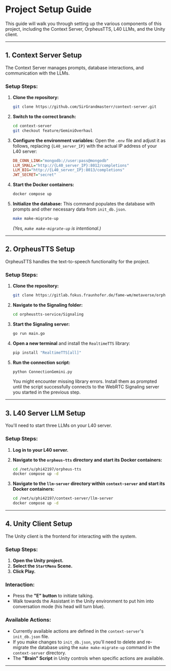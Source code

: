 

# Project Setup Guide

This guide will walk you through setting up the various components of this project, including the Context Server, OrpheusTTS, L40 LLMs, and the Unity client.

---

## 1. Context Server Setup

The Context Server manages prompts, database interactions, and communication with the LLMs.

### Setup Steps:

1.  **Clone the repository:**
    ```bash
    git clone https://github.com/SirGrandmasterr/context-server.git
    ```

2.  **Switch to the correct branch:**
    ```bash
    cd context-server
    git checkout feature/GeminiOverhaul
    ```

3.  **Configure the environment variables:**
    Open the `.env` file and adjust it as follows, replacing `{L40_server_IP}` with the actual IP address of your L40 server:

    ```ini
    DB_CONN_LINK="mongodb://user:pass@mongodb"
    LLM_SMALL="http://{L40_server_IP}:8012/completions"
    LLM_BIG="http://{L40_server_IP}:8013/completions"
    JWT_SECRET="secret"
    ```

4.  **Start the Docker containers:**
    ```bash
    docker compose up
    ```

5.  **Initialize the database:**
    This command populates the database with prompts and other necessary data from `init_db.json`.
    ```bash
    make make-migrate-up
    ```
    *(Yes, `make make-migrate-up` is intentional.)*

---

## 2. OrpheusTTS Setup

OrpheusTTS handles the text-to-speech functionality for the project.

### Setup Steps:

1.  **Clone the repository:**
    ```bash
    git clone https://gitlab.fokus.fraunhofer.de/fame-wm/metaverse/orpheustts-service/-/tree/main/Signaling?ref_type=heads orpheustts-service
    ```

2.  **Navigate to the Signaling folder:**
    ```bash
    cd orpheustts-service/Signaling
    ```

3.  **Start the Signaling server:**
    ```bash
    go run main.go
    ```

4.  **Open a new terminal** and install the `RealtimeTTS` library:
    ```bash
    pip install "RealtimeTTS[all]"
    ```

5.  **Run the connection script:**
    ```bash
    python ConnectionGemini.py
    ```
    You might encounter missing library errors. Install them as prompted until the script successfully connects to the WebRTC Signaling server you started in the previous step.

---

## 3. L40 Server LLM Setup

You'll need to start three LLMs on your L40 server.

### Setup Steps:

1.  **Log in to your L40 server.**

2.  **Navigate to the `orpheus-tts` directory and start its Docker containers:**
    ```bash
    cd /net/u/phi42197/orpheus-tts
    docker compose up -d
    ```

3.  **Navigate to the `llm-server` directory within `context-server` and start its Docker containers:**
    ```bash
    cd /net/u/phi42197/context-server/llm-server
    docker compose up -d
    ```

---

## 4. Unity Client Setup

The Unity client is the frontend for interacting with the system.

### Setup Steps:

1.  **Open the Unity project.**
2.  **Select the `StartMenu` Scene.**
3.  **Click Play.**

### Interaction:

* Press the **"E" button** to initiate talking.
* Walk towards the Assistant in the Unity environment to put him into conversation mode (his head will turn blue).

### Available Actions:

* Currently available actions are defined in the `context-server`'s `init_db.json` file.
* If you make changes to `init_db.json`, you'll need to delete and re-migrate the database using the `make make-migrate-up` command in the `context-server` directory.
* The **"Brain" Script** in Unity controls when specific actions are available.

---
